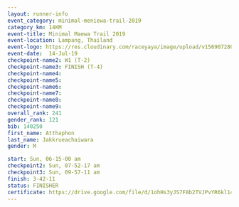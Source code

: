 ```yaml
---
layout: runner-info 
event_category: minimal-meniewa-trail-2019 
category_km: 14KM 
event-title: Minimal Maewa Trail 2019 
event-location: Lampang, Thailand 
event-logo: https://res.cloudinary.com/raceyaya/image/upload/v1569072805/logo/minimal-trail_ktnvsp.jpg 
event-date:  14-Jul-19 
checkpoint-name2: W1 (T-2) 
checkpoint-name3: FINISH (T-4) 
checkpoint-name4: 
checkpoint-name5: 
checkpoint-name6: 
checkpoint-name7: 
checkpoint-name8: 
checkpoint-name9: 
overall_rank: 241
gender_rank: 121
bib: 140250
first_name: Atthaphon
last_name: Jakkrueachaiwara
gender: M

start: Sun, 06-15-00 am
checkpoint2: Sun, 07-52-17 am
checkpoint3: Sun, 09-57-11 am
finish: 3-42-11
status: FINISHER
certificate: https://drive.google.com/file/d/1ohHs3yJS7F8b2TVJPvYR6kl14I43UFYM/view?usp=sharing
---
```

